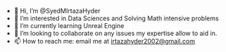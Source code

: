 - 👋 Hi, I’m @SyedMIrtazaHyder
- 👀 I’m interested in Data Sciences and Solving Math intensive problems
- 🌱 I’m currently learning Unreal Engine
- 💞️ I’m looking to collaborate on any issues my expertise allow to aid in.
- 📫 How to reach me: email me at irtazahyder2002@gmail.com

<!---
SyedMIrtazaHyder/SyedMIrtazaHyder is a ✨ special ✨ repository because its `README.md` (this file) appears on your GitHub profile.
You can click the Preview link to take a look at your changes.
--->
